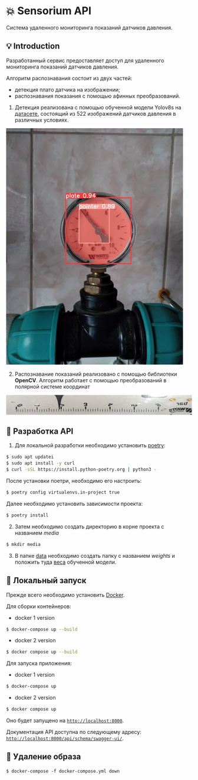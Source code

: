 # :collision: Sensorium API
Система удаленного мониторинга показаний датчиков давления.

## :bulb: Introduction

Разработанный сервис предоставляет доступ для удаленного мониторинга показаний датчиков давления. 

Алгоритм распознавания состоит из двух частей:
- детекция плато датчика на изображении;
- распознавания показания с помощью афинных преобразований.

1) Детекция реализована с помощью обученной модели Yolov8s на [датасете](https://universe.roboflow.com/project-3mdqv/metre/dataset/1/images/?split=train&numImages=60), состоящий из 522 изображений датчиков давления в различных условиях.

![Пример детекции с помощью Yolov8s](images/detected.jpg)

2) Распознавание показаний реализовано с помощью библиотеки **OpenCV**. Алгоритм работает с помощью преобразований в полярной системе координат

![Пример распознавания значения датчика](images/gague_line.jpg)

## :paw_prints: Разработка API

1. Для локальной разработки необходимо установить [poetry](https://python-poetry.org/):

```bash
$ sudo apt updatei
$ sudo apt install -y curl
$ curl -sSL https://install.python-poetry.org | python3 -
```

После установки поетри, необходимо его настроить:

```bash
$ poetry config virtualenvs.in-project true
```

Далее необходимо установить зависимости проекта:

```bash
$ poetry install
```

2. Затем необходимо создать директорию в корне проекта с названием *media*

```bash
$ mkdir media
```

3. В папке [data](data) необходимо создать папку с названием *weights* и положить туда [веса](https://drive.google.com/file/d/1o9m9R16qnCM38OrCNnzXYRL0CNK6wAy0/view?usp=sharing) обученной модели.

## :whale: Локальный запуск
Прежде всего необходимо установить [Docker](https://docs.docker.com/engine/install/).

Для сборки контейнеров:

- docker 1 version
```bash
$ docker-compose up --build
```

- docker 2 version
```bash
$ docker compose up --build
```

Для запуска приложения:

- docker 1 version
```bash
$ docker-compose up
```

- docker 2 version
```bash
$ docker compose up
```

Оно будет запущено на [`http://localhost:8000`](http://localhost:8000).

Документация API доступна по следующему адресу: [`http://localhost:8000/api/schema/swagger-ui/`](http://localhost:8000/api/schema/swagger-ui/).

## :whale: Удаление образа

```
$ docker-compose -f docker-compose.yml down
```
